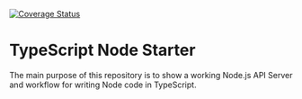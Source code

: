 [![Coverage Status](https://coveralls.io/repos/github/nfmontenegro/d-api/badge.svg?branch=master)](https://coveralls.io/github/nfmontenegro/d-api?branch=master)

# TypeScript Node Starter

The main purpose of this repository is to show a working Node.js API Server and workflow for writing Node code in TypeScript.